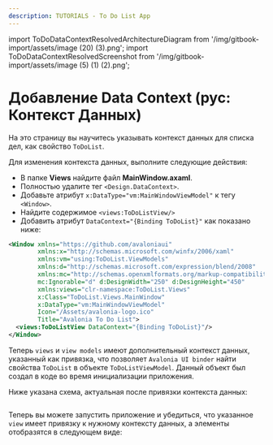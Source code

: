 ```yaml
---
description: TUTORIALS - To Do List App
---
```


import ToDoDataContextResolvedArchitectureDiagram from '/img/gitbook-import/assets/image (20) (3).png';
import ToDoDataContextResolvedScreenshot from '/img/gitbook-import/assets/image (5) (1) (2).png';

# Добавление Data Context (рус: Контекст Данных)

На это страницу вы научитесь указывать контекст данных для списка дел, как свойство `ToDoList`.

Для изменения контекста данных, выполните следующие действия:

- В папке **Views** найдите файл **MainWindow.axaml**.
- Полностью удалите тег `<Design.DataContext>`.
- Добавьте атрибут `x:DataType="vm:MainWindowViewModel"` к тегу `<Window>`.
- Найдите содержимое `<views:ToDoListView/>`
- Добавить атрибут `DataContext="{Binding ToDoList}"` как показано ниже:

```xml
<Window xmlns="https://github.com/avaloniaui"
        xmlns:x="http://schemas.microsoft.com/winfx/2006/xaml"
        xmlns:vm="using:ToDoList.ViewModels"
        xmlns:d="http://schemas.microsoft.com/expression/blend/2008"
        xmlns:mc="http://schemas.openxmlformats.org/markup-compatibility/2006"
        mc:Ignorable="d" d:DesignWidth="250" d:DesignHeight="450"
        xmlns:views="clr-namespace:ToDoList.Views"
        x:Class="ToDoList.Views.MainWindow"
        x:DataType="vm:MainWindowViewModel"
        Icon="/Assets/avalonia-logo.ico"
        Title="Avalonia To Do List">
  <views:ToDoListView DataContext="{Binding ToDoList}"/>
</Window>
```

Теперь `views` и `view models` имеют дополнительный контекст данных,
указанный как привязка, что позволяет `Avalonia UI binder` 
найти свойства `ToDoList` в объекте `ToDoListViewModel`.
Данный объект был создал в коде во время инициализации приложения.

Ниже указана схема, актуальная после привязки контекста данных:

<img className="center" src={ToDoDataContextResolvedArchitectureDiagram} alt="" />

Теперь вы можете запустить приложение и убедиться,
что указанное `view` имеет привязку к нужному контексту данных,
а элементы отобразятся в следующем виде:

<img className="center" src={ToDoDataContextResolvedScreenshot} alt="" />
